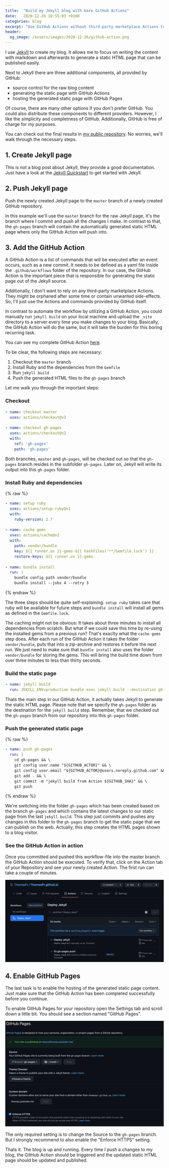 ```yaml
---
title:  "Build my Jekyll blog with bare GitHub Actions"
date:   2020-12-26 10:55:03 +0100
categories: blog
excerpt: "Use GitHub Actions without third-party marketplace Actions to build my Jekyll blog. Publish the generated content on GitHub Pages."
header:
  og_image: /assets/images/2020-12-26/github-action.png
---
```


I use [Jekyll](https://jekyllrb.com/) to create my blog. It allows me to focus on writing the content with markdown and afterwards to generate a static HTML page that can be published easily.

Next to Jekyll there are three additional components, all provided by GitHub:

 - source control for the raw blog content
 - generating the static page with GitHub Actions
 - hosting the generated static page with GitHub Pages

Of course, there are many other options if you don't prefer GitHub. You could also distribute these components to different providers. However, I like the simplicity and completness of GitHub. Additionally, GitHub is free of charge for my purposes.

You can check out the final results in [my public repository](https://github.com/ThomasPr/ThomasPr.github.io). No worries, we'll walk through the necessary steps.


## 1. Create Jekyll page

This is not a blog post about Jekyll, they provide a good documentation. Just have a look at the [Jekyll Quickstart](https://jekyllrb.com/docs/) to get started with Jekyll.


## 2. Push Jekyll page

Push the newly created Jekyll page to the `master` branch of a newly created GitHub repository.

In this example we'll use the `master` branch for the raw Jekyll page, it's the branch where I commit and push all the changes I make. In contrast to that, the `gh-pages` branch will contain the automatically generated static HTML page where only the GitHub Action will push into.


## 3. Add the GitHub Action

A GitHub Action is a list of commands that will be executed after an event occurs, such as a new commit. It needs to be defined as a yaml file inside the `.github/workflows` folder of the repository. In our case, the GitHub Action is the important piece that is responsible for generating the static page out of the Jekyll source.

Additionally, I don't want to rely on any third-party marketplace Actions. They might be orphaned after some time or contain unwanted side-effects. So, I'll just use the Actions and commands provided by GitHub itself.

In contrast to automate the workflow by utilizing a GitHub Action, you could manually run `jekyll build` on your local machine and upload the `_site` directory to a server every time you make changes to your blog. Basically, the GitHub Action will do the same, but it will take the burden for this boring recurring task.

You can see my complete GitHub Action [here](https://github.com/ThomasPr/ThomasPr.github.io/blob/master/.github/workflows/jekyll.yml).

To be clear, the following steps are necessary:

1. Checkout the `master` branch
2. Install Ruby and the dependencies from the `Gemfile`
3. Run `jekyll build`
4. Push the generated HTML files to the `gh-pages` branch

Let me walk you through the important steps:

### Checkout

```yaml
- name: checkout master
  uses: actions/checkout@v2

- name: checkout gh-pages
  uses: actions/checkout@v2
  with:
    ref: 'gh-pages'
    path: 'gh-pages'
```

Both branches, `master` and `gh-pages`, will be checked out so that the `gh-pages` branch resides in the subfolder `gh-pages`. Later on, Jekyll will write its output into this `gh-pages` folder.


### Install Ruby and dependencies

{% raw %}
```yaml
- name: setup ruby
  uses: actions/setup-ruby@v1
  with:
    ruby-version: 2.7

- name: cache gems
  uses: actions/cache@v2
  with:
    path: vendor/bundle
    key: ${{ runner.os }}-gems-${{ hashFiles('**/Gemfile.lock') }}
    restore-keys: ${{ runner.os }}-gems-

- name: bundle install
  run: |
    bundle config path vendor/bundle
    bundle install --jobs 4 --retry 3
```
{% endraw %}


The three steps should be quite self-explaining. `setup ruby` takes care that ruby will be available for future steps and `bundle install` will install all gems as defined in the `Gemfile.lock`.

The caching might not be obvious: It takes about three minutes to install all dependencies from scratch. But what if we could save this time by re-using the installed gems from a previous run? That's exaclty what the `cache gems` step does. After each run of the GitHub Action it takes the folder `vendor/bundle`, puts that into a zip-archive and restores it before the next run. We just need to make sure that `bundle install` also uses the folder `vendor/bundle` for storing the gems. This will bring the build time down from over three minutes to less than thirty seconds.

### Build the static page

```yaml
- name: jekyll build
  run: JEKYLL_ENV=production bundle exec jekyll build --destination gh-pages
```

Thats the main step in our GitHub Action, it actually takes Jekyll to generate the static HTML page. Please note that we specify the `gh-pages` folder as the destination for the `jekyll build` step. Remember, that we checked out the `gh-pages` branch from our repository into this `gh-pages` folder.


### Push the generated static page

{% raw %}
```yaml
- name: push gh-pages
  run: |
    cd gh-pages && \
    git config user.name "${GITHUB_ACTOR}" && \
    git config user.email "${GITHUB_ACTOR}@users.noreply.github.com" && \
    git add . && \
    git commit -m "jekyll build from Action ${GITHUB_SHA}" && \
    git push
```
{% endraw %}


We're switching into the folder `gh-pages` which has been created based on the branch `gh-pages` and which contains the latest changes to our static page from the last `jekyll build`. This step just commits and pushes any changes in this folder to the `gh-pages` branch to get the static page that we can publish on the web. Actually, this step creates the HTML pages shown to a blog visitor.

### See the GitHub Action in action

Once you committed and pushed this workflow-file into the master branch the GitHub Action should be executed. To verify that, click on the Action tab of your Repository and see your newly created Action. The first run can take a couple of minutes.

![GitHub Action](/assets/images/2020-12-26/github-action.png)


## 4. Enable GitHub Pages

The last task is to enable the hosting of the generated static page content. Just make sure that the GitHub Action has been completed successfully before you continue.

To enable GitHub Pages for your repository open the Settings tab and scroll down a little bit. You should see a section named "GitHub Pages".

![GitHub Pages](/assets/images/2020-12-26/github-pages.png)

The only required setting is to change the Source to the `gh-pages` branch. But I strongly recommend to also enable the "Enforce HTTPS" setting.


Thats it. The blog is up and running. Every time I push a changes to my blog, the GitHub Action should be triggered and the updated static HTML page should be updated and published.
